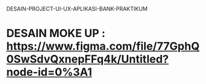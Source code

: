 DESAIN-PROJECT-UI-UX-APLIKASI-BANK-PRAKTIKUM
# DESAIN MOKE UP : https://www.figma.com/file/77GphQ0SwSdvQxnepFFq4k/Untitled?node-id=0%3A1
